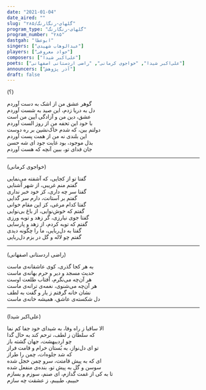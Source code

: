 ```yaml
---
date: "2021-01-04"
date_aired: ""
slug: "گلهای-رنگارنگ/۲۸۵"
program_type: "گلهای-رنگارنگ"
program_number: "۲۸۵"
dastgah: "ابوعطا"
singers: ["عبدالوهاب شهیدی"]
players: ["جواد معروفی"]
composers: ["علی‌اکبر شیدا"]
poets: ["علی‌اکبر شیدا", "خواجوی کرمانی", "راضی اردستانی اصفهانی"]
announcers: ["آذر پژوهش"]
draft: false
---
```


(؟)  

گوهر عشق من از اشک به دست آوردم  
دل به دریا زدم، این صید به شست آوردم  
عشق، دین من و آزادگی آیین من است  
با خود این تحفه من از روز الست آوردم  
دولتم بین، که شدم خاک‌نشین بر ره دوست  
این بلندی نه من از همت پست آوردم  
بذل موجود، بود غایت جود ای شه حسن  
جان فدای تو، ببین آنچه که هست آوردم  

---  

(خواجوی کرمانی)  

گفتا تو از کجایی، که آشفته می‌نمایی  
گفتم منم غریبی، از شهر آشنایی  
گفتا سر چه داری، کز خود خبر نداری  
گفتم بر آستانت، دارم سر گدایی  
گفتا کدام مرغی، کز این مقام خوانی  
گفتم که خوش‌نوایی، از باغ بی‌نوایی  
گفتا جوی نیارزی، گر زهد و توبه ورزی  
گفتم که توبه کردم، از زهد و پارسایی  
گفتا به دل‌ربایی، ما را چگونه دیدی  
گفتم چو لاله و گل در بزم دل‌ربایی  

---  

(راضی اردستانی اصفهانی)  

به هر کجا گذری، کوی عاشقانه‌ی ماست  
حدیث مسجد و دیر و حرم بهانه‌ی ماست  
هر آن‌چه می‌نگرم، آفتاب طلعت اوست  
هر آن‌چه می‌شنوی، نغمه‌ی ترانه‌ی ماست  
نشان خانه گرفتم ز یار و گفت به لطف  
دل شکسته‌ی عاشق، همیشه خانه‌ی ماست  

---  

(علی‌اکبر شیدا)  

الا ساقیا ز راه وفا، به شیدای خود جفا کم نما  
که سلطان ز لطف، ترحم کند به حال گدا  
چو اردیبهشت، جهان گشته باز  
تو ای دل‌نواز، به بُستان خرام و قامت فراز  
که شد جلوه‌ات، چمن را طراز  
ای که به پیش قامتت، سرو چمن خجل شده  
سوسن و گل به پیش تو، بنده‌ی منفعل شده  
تا به کی از غمت گدازم، ای صنم، سوزم و بسازم  
حبیبم، طبیبم، ز عشقت چه سازم  
